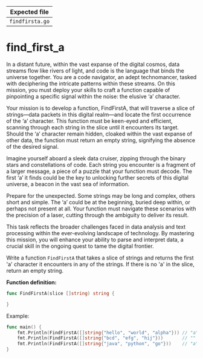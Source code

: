 | Expected file   |
| --------------- |
| `findfirsta.go` |

# find_first_a

In a distant future, within the vast expanse of the digital cosmos, data streams flow like rivers of light, and code is the language that binds the universe together. You are a code navigator, an adept technomancer, tasked with deciphering the intricate patterns within these streams. On this mission, you must deploy your skills to craft a function capable of pinpointing a specific signal within the noise: the elusive ‘a’ character.

Your mission is to develop a function, FindFirstA, that will traverse a slice of strings—data packets in this digital realm—and locate the first occurrence of the ‘a’ character. This function must be keen-eyed and efficient, scanning through each string in the slice until it encounters its target. Should the ‘a’ character remain hidden, cloaked within the vast expanse of other data, the function must return an empty string, signifying the absence of the desired signal.

Imagine yourself aboard a sleek data cruiser, zipping through the binary stars and constellations of code. Each string you encounter is a fragment of a larger message, a piece of a puzzle that your function must decode. The first ‘a’ it finds could be the key to unlocking further secrets of this digital universe, a beacon in the vast sea of information.

Prepare for the unexpected. Some strings may be long and complex, others short and simple. The ‘a’ could be at the beginning, buried deep within, or perhaps not present at all. Your function must navigate these scenarios with the precision of a laser, cutting through the ambiguity to deliver its result.

This task reflects the broader challenges faced in data analysis and text processing within the ever-evolving landscape of technology. By mastering this mission, you will enhance your ability to parse and interpret data, a crucial skill in the ongoing quest to tame the digital frontier.

Write a function `FindFirstA` that takes a slice of strings and returns the first 'a' character it encounters in any of the strings. If there is no 'a' in the slice, return an empty string.

**Function definition:**

```go
func FindFirstA(slice []string) string {

}
```

Example:

```go
func main() {
    fmt.Println(FindFirstA([]string{"hello", "world", "alpha"})) // "a"
    fmt.Println(FindFirstA([]string{"bcd", "efg", "hij"}))       // ""
    fmt.Println(FindFirstA([]string{"java", "python", "go"}))    // "a"
}
```
